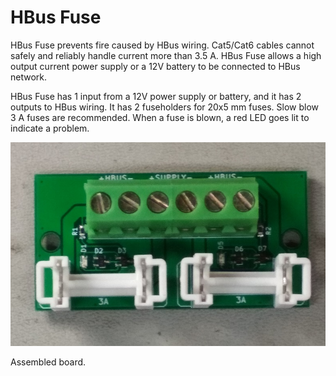 # HBus Fuse

HBus Fuse prevents fire caused by HBus wiring. Cat5/Cat6 cables cannot safely and reliably handle current more than 3.5 A.  HBus Fuse allows a high output current power supply or a 12V battery to be connected to HBus network.

HBus Fuse has 1 input from a 12V power supply or battery, and it has 2 outputs to HBus wiring. It has 2 fuseholders for 20x5 mm fuses. Slow blow 3 A fuses are recommended. When a fuse is blown, a red LED goes lit to indicate a problem.

![Fuse_board](https://github.com/akouz/HBus/blob/master/Fuse/Fuse.jpg)

Assembled board.
